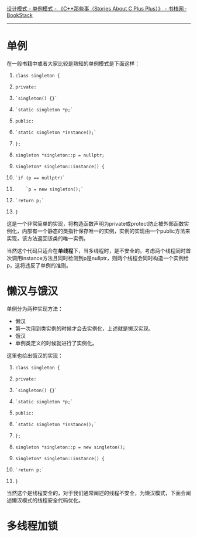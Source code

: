 [设计模式 - 单例模式 - 《C++那些事（Stories About C Plus Plus）》 - 书栈网 · BookStack](https://www.bookstack.cn/read/CPlusPlusThings/68fdd6c8536795e6.md)

---


# 单例
在一般书籍中或者大家比较是熟知的单例模式是下面这样：

1. `class singleton {`
2. `private:`
3.     `singleton() {}`
4.     `static singleton *p;`
5. `public:`
6.     `static singleton *instance();`
7. `};`

8. `singleton *singleton::p = nullptr;`

9. `singleton* singleton::instance() {`
10.     `if (p == nullptr)`
11.         `p = new singleton();`
12.     `return p;`
13. `}`

这是一个非常简单的实现，将构造函数声明为private或protect防止被外部函数实例化，内部有一个静态的类指针保存唯一的实例，实例的实现由一个public方法来实现，该方法返回该类的唯一实例。

当然这个代码只适合在**单线程**下，当多线程时，是不安全的。考虑两个线程同时首次调用instance方法且同时检测到p是nullptr，则两个线程会同时构造一个实例给p，这将违反了单例的准则。
# 懒汉与饿汉

单例分为两种实现方法：

- 懒汉
- 第一次用到类实例的时候才会去实例化，上述就是懒汉实现。
- 饿汉
- 单例类定义的时候就进行了实例化。

这里也给出饿汉的实现：

1. `class singleton {`
2. `private:`
3.     `singleton() {}`
4.     `static singleton *p;`
5. `public:`
6.     `static singleton *instance();`
7. `};`

8. `singleton *singleton::p = new singleton();`
9. `singleton* singleton::instance() {`
10.     `return p;`
11. `}`

当然这个是线程安全的，对于我们通常阐述的线程不安全，为懒汉模式，下面会阐述懒汉模式的线程安全代码优化。

# 多线程加锁